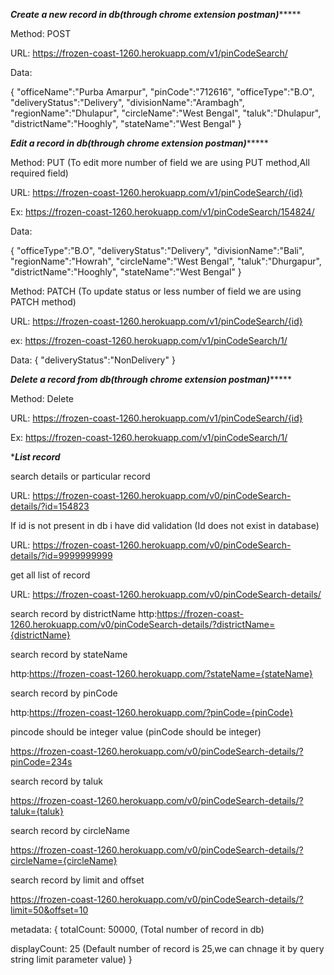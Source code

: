 *******Create a new record in db(through chrome extension postman)************

Method: POST

URL: https://frozen-coast-1260.herokuapp.com/v1/pinCodeSearch/

Data:

{
 "officeName":"Purba Amarpur",
 "pinCode":"712616",
 "officeType":"B.O",
 "deliveryStatus":"Delivery",
 "divisionName":"Arambagh",
 "regionName":"Dhulapur",
 "circleName":"West Bengal",
 "taluk":"Dhulapur",
 "districtName":"Hooghly",
 "stateName":"West Bengal"
}

*******Edit a record in db(through chrome extension postman)************

Method: PUT (To edit more number of field we are using PUT method,All required field)

URL: https://frozen-coast-1260.herokuapp.com/v1/pinCodeSearch/{id}

Ex: https://frozen-coast-1260.herokuapp.com/v1/pinCodeSearch/154824/

Data:

{
 "officeType":"B.O",
 "deliveryStatus":"Delivery",
 "divisionName":"Bali",
 "regionName":"Howrah",
 "circleName":"West Bengal",
 "taluk":"Dhurgapur",
 "districtName":"Hooghly",
  "stateName":"West Bengal"
}

Method: PATCH (To update status or less number of field we are using PATCH method)

URL: https://frozen-coast-1260.herokuapp.com/v1/pinCodeSearch/{id}

ex: https://frozen-coast-1260.herokuapp.com/v1/pinCodeSearch/1/

Data:
{
"deliveryStatus":"NonDelivery"
}

*******Delete a record from db(through chrome extension postman)************

Method: Delete

URL: https://frozen-coast-1260.herokuapp.com/v1/pinCodeSearch/{id}

Ex: https://frozen-coast-1260.herokuapp.com/v1/pinCodeSearch/1/

**********List record*********

search details or particular record

URL: https://frozen-coast-1260.herokuapp.com/v0/pinCodeSearch-details/?id=154823

If id is not present in db i have did validation (Id does not exist in database)

URL: https://frozen-coast-1260.herokuapp.com/v0/pinCodeSearch-details/?id=9999999999

get all list of record

URL: https://frozen-coast-1260.herokuapp.com/v0/pinCodeSearch-details/

search record by  districtName
http:https://frozen-coast-1260.herokuapp.com/v0/pinCodeSearch-details/?districtName={districtName}

search record by  stateName

http:https://frozen-coast-1260.herokuapp.com/?stateName={stateName}

search record by  pinCode

http:https://frozen-coast-1260.herokuapp.com/?pinCode={pinCode}

pincode should be integer value (pinCode should be integer)

https://frozen-coast-1260.herokuapp.com/v0/pinCodeSearch-details/?pinCode=234s


search record by  taluk

https://frozen-coast-1260.herokuapp.com/v0/pinCodeSearch-details/?taluk={taluk}

search record by  circleName

https://frozen-coast-1260.herokuapp.com/v0/pinCodeSearch-details/?circleName={circleName}

search record by  limit and offset

https://frozen-coast-1260.herokuapp.com/v0/pinCodeSearch-details/?limit=50&offset=10


metadata: {
totalCount: 50000,    (Total number of record in db)

displayCount: 25 (Default number of record is 25,we can chnage it by query string limit parameter value)
}
